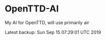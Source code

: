 # OpenTTD-AI
My AI for OpenTTD, will use primarily air

Latest backup: Sun Sep 15 07:29:01 UTC 2019
